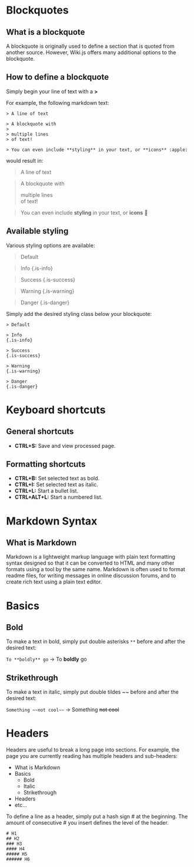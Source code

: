 <!-- TITLE: Wiki Tips -->
<!-- SUBTITLE: A quick summary of Wiki Tips -->

# Blockquotes
## What is a blockquote
A blockquote is originally used to define a section that is quoted from another source. However, Wiki.js offers many additional options to the blockquote.

## How to define a blockquote
Simply begin your line of text with a **>**

For example, the following markdown text:


```text
> A line of text

> A blockquote with
> 
> multiple lines  
> of text!

> You can even include **styling** in your text, or **icons** :apple:
```

would result in:

> A line of text

> A blockquote with
> 
> multiple lines  
> of text!

> You can even include **styling** in your text, or **icons** :apple:

## Available styling

Various styling options are available:

>Default

>Info
{.is-info}

>Success
{.is-success}

>Warning
{.is-warning}

>Danger
{.is-danger}

Simply add the desired styling class below your blockquote:


```text
> Default

> Info
{.is-info}

> Success
{.is-success}

> Warning
{.is-warning}

> Danger
{.is-danger}
```


# Keyboard shortcuts
## General shortcuts
* **CTRL+S:** Save and view processed page.

## Formatting shortcuts
* **CTRL+B:** Set selected text as bold.
* **CTRL+I:** Set selected text as italic.
* **CTRL+L:** Start a bullet list.
* **CTRL+ALT+L:** Start a numbered list.

# Markdown Syntax
## What is Markdown
Markdown is a lightweight markup language with plain text formatting syntax designed so that it can be converted to HTML and many other formats using a tool by the same name. Markdown is often used to format readme files, for writing messages in online discussion forums, and to create rich text using a plain text editor.

# Basics
## Bold
To make a text in bold, simply put double asterisks `**` before and after the desired text:

`To **boldly** go` -> To **boldly** go

## Strikethrough
To make a text in italic, simply put double tildes ~~ before and after the desired text:

`Something ~~not cool~~` -> Something ~~not cool~~

# Headers
Headers are useful to break a long page into sections. For example, the page you are currently reading has multiple headers and sub-headers:

* What is Markdown
* Basics
	- Bold
	- Italic
	- Strikethrough
* Headers
* etc...

To define a line as a header, simply put a hash sign # at the beginning. The amount of consecutive # you insert defines the level of the header.


```text
# H1
## H2
### H3
#### H4
##### H5
###### H6
```

